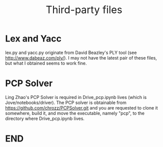 <header> 
    <font size="6">
    Third-party files
    </font>
</header>

# Lex and Yacc

lex.py and yacc.py originate from David Beazley's PLY tool (see
http://www.dabeaz.com/ply/). I may not have the latest pair of
these files, but what I obtained seems to work fine.

# PCP Solver

Ling Zhao's PCP Solver is required in Drive_pcp.ipynb lives (which
is Jove/notebooks/driver). The PCP solver is obtainable from
https://github.com/chrozz/PCPSolver.git and you are requested to
clone it somewhere, build it, and move the executable, namely "pcp",
to the directory where Drive_pcp.ipynb lives.

# END

   





